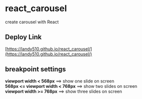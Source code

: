 # react_carousel
create carousel with React


## Deploy Link
[https://landy510.github.io/react_carousel/](https://landy510.github.io/react_carousel/)

## breakpoint settings
**viewport width < 568px** ==> show one slide on screen <br />
**568px <= viewport width < 768px** ==> show two slides on screen <br />
**viewport width >= 768px** ==> show three slides on screen  
